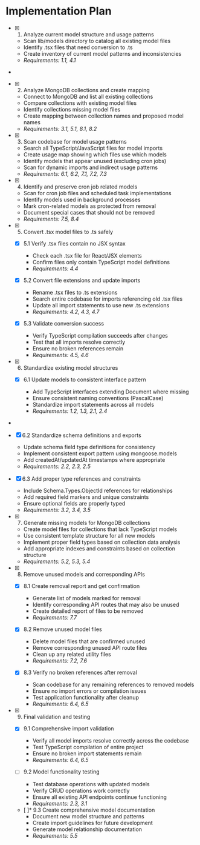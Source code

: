 # Implementation Plan

- [x] 1. Analyze current model structure and usage patterns











  - Scan lib/models directory to catalog all existing model files
  - Identify .tsx files that need conversion to .ts
  - Create inventory of current model patterns and inconsistencies
  - _Requirements: 1.1, 4.1_
-

- [x] 2. Analyze MongoDB collections and create mapping








  - Connect to MongoDB and list all existing collections
  - Compare collections with existing model files
  - Identify collections missing model files
  - Create mapping between collection names and proposed model names
  - _Requirements: 3.1, 5.1, 8.1, 8.2_

- [x] 3. Scan codebase for model usage patterns







  - Search all TypeScript/JavaScript files for model imports
  - Create usage map showing which files use which models
  - Identify models that appear unused (excluding cron jobs)
  - Scan for dynamic imports and indirect usage patterns
  - _Requirements: 6.1, 6.2, 7.1, 7.2, 7.3_


- [x] 4. Identify and preserve cron job related models






  - Scan for cron job files and scheduled task implementations
  - Identify models used in background processes
  - Mark cron-related models as protected from removal
  - Document special cases that should not be removed
  - _Requirements: 7.5, 8.4_


- [x] 5. Convert .tsx model files to .ts safely






  - [x] 5.1 Verify .tsx files contain no JSX syntax




    - Check each .tsx file for React/JSX elements
    - Confirm files only contain TypeScript model definitions
    - _Requirements: 4.4_
  


  - [x] 5.2 Convert file extensions and update imports



    - Rename .tsx files to .ts extensions
    - Search entire codebase for imports referencing old .tsx files
    - Update all import statements to use new .ts extensions
    - _Requirements: 4.2, 4.3, 4.7_
  


  - [x] 5.3 Validate conversion success




    - Verify TypeScript compilation succeeds after changes
    - Test that all imports resolve correctly
    - Ensure no broken references remain
    - _Requirements: 4.5, 4.6_

- [x] 6. Standardize existing model structures










  - [x] 6.1 Update models to consistent interface pattern









    - Add TypeScript interfaces extending Document where missing
    - Ensure consistent naming conventions (PascalCase)
    - Standardize import statements across all models
    - _Requirements: 1.2, 1.3, 2.1, 2.4_
  
-

  - [x] 6.2 Standardize schema definitions and exports







    - Update schema field type definitions for consistency
    - Implement consistent export pattern using mongoose.models
    - Add createdAt/updatedAt timestamps where appropriate
    - _Requirements: 2.2, 2.3, 2.5_
  
  - [x] 6.3 Add proper type references and constraints








    - Include Schema.Types.ObjectId references for relationships
    - Add required field markers and unique constraints
    - Ensure optional fields are properly typed
    - _Requirements: 3.2, 3.4, 3.5_

- [x] 7. Generate missing models for MongoDB collections





  - Create model files for collections that lack TypeScript models
  - Use consistent template structure for all new models
  - Implement proper field types based on collection data analysis
  - Add appropriate indexes and constraints based on collection structure
  - _Requirements: 5.2, 5.3, 5.4_

- [x] 8. Remove unused models and corresponding APIs





  - [x] 8.1 Create removal report and get confirmation






    - Generate list of models marked for removal
    - Identify corresponding API routes that may also be unused
    - Create detailed report of files to be removed
    - _Requirements: 7.7_
  
  - [x] 8.2 Remove unused model files


    - Delete model files that are confirmed unused
    - Remove corresponding unused API route files
    - Clean up any related utility files
    - _Requirements: 7.2, 7.6_
  
  - [x] 8.3 Verify no broken references after removal


    - Scan codebase for any remaining references to removed models
    - Ensure no import errors or compilation issues
    - Test application functionality after cleanup
    - _Requirements: 6.4, 6.5_

- [x] 9. Final validation and testing




  - [x] 9.1 Comprehensive import validation


    - Verify all model imports resolve correctly across the codebase
    - Test TypeScript compilation of entire project
    - Ensure no broken import statements remain
    - _Requirements: 6.4, 6.5_
  
  - [ ] 9.2 Model functionality testing






    - Test database operations with updated models
    - Verify CRUD operations work correctly
    - Ensure all existing API endpoints continue functioning
    - _Requirements: 2.3, 3.1_
  
  - [ ]* 9.3 Create comprehensive model documentation
    - Document new model structure and patterns
    - Create import guidelines for future development
    - Generate model relationship documentation
    - _Requirements: 5.5_